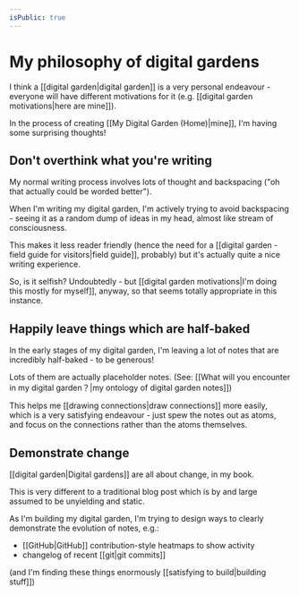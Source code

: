 ```yaml
---
isPublic: true
---
```


# My philosophy of digital gardens

I think a [[digital garden|digital garden]] is a very personal endeavour - everyone will have different motivations for it (e.g. [[digital garden motivations|here are mine]]).

In the process of creating [[My Digital Garden (Home)|mine]], I'm having some surprising thoughts!

## Don't overthink what you're writing

My normal writing process involves lots of thought and backspacing ("oh that actually could be worded better").

When I'm writing my digital garden, I'm actively trying to avoid backspacing - seeing it as a random dump of ideas in my head, almost like stream of consciousness.

This makes it less reader friendly (hence the need for a [[digital garden - field guide for visitors|field guide]], probably) but it's actually quite a nice writing experience.

So, is it selfish? Undoubtedly - but [[digital garden motivations|I'm doing this mostly for myself]], anyway, so that seems totally appropriate in this instance.

## Happily leave things which are half-baked

In the early stages of my digital garden, I'm leaving a lot of notes that are incredibly half-baked - to be generous!

Lots of them are actually placeholder notes. (See: [[What will you encounter in my digital garden？|my ontology of digital garden notes]])

This helps me [[drawing connections|draw connections]] more easily, which is a very satisfying endeavour - just spew the notes out as atoms, and focus on the connections rather than the atoms themselves.

## Demonstrate change

[[digital garden|Digital gardens]] are all about change, in my book.

This is very different to a traditional blog post which is by and large assumed to be unyielding and static.

As I'm building my digital garden, I'm trying to design ways to clearly demonstrate the evolution of notes, e.g.:
- [[GitHub|GitHub]] contribution-style heatmaps to show activity
- changelog of recent [[git|git commits]]

(and I'm finding these things enormously [[satisfying to build|building stuff]])